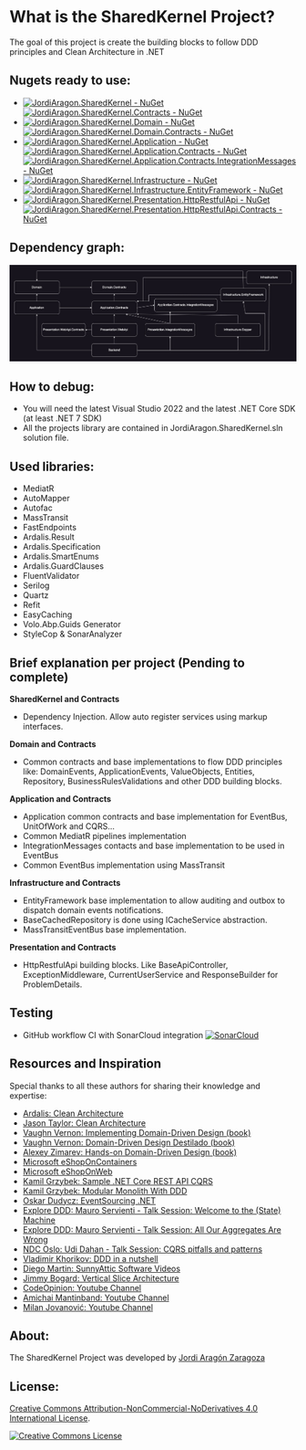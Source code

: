 What is the SharedKernel Project?
=====================
The goal of this project is create the building blocks to follow DDD principles and Clean Architecture in .NET 

## Nugets ready to use:

- [![JordiAragon.SharedKernel - NuGet](https://img.shields.io/nuget/v/JordiAragon.SharedKernel.svg?label=JordiAragon.SharedKernel%20-%20nuget)](https://www.nuget.org/packages/JordiAragon.SharedKernel)
[![JordiAragon.SharedKernel.Contracts - NuGet](https://img.shields.io/nuget/v/JordiAragon.SharedKernel.Contracts.svg?label=JordiAragon.SharedKernel.Contracts%20-%20nuget)](https://www.nuget.org/packages/JordiAragon.SharedKernel.Contracts)
- [![JordiAragon.SharedKernel.Domain - NuGet](https://img.shields.io/nuget/v/JordiAragon.SharedKernel.Domain.svg?label=JordiAragon.SharedKernel.Domain%20-%20nuget)](https://www.nuget.org/packages/JordiAragon.SharedKernel.Domain)
[![JordiAragon.SharedKernel.Domain.Contracts - NuGet](https://img.shields.io/nuget/v/JordiAragon.SharedKernel.Domain.Contracts.svg?label=JordiAragon.SharedKernel.Domain.Contracts%20-%20nuget)](https://www.nuget.org/packages/JordiAragon.SharedKernel.Domain.Contracts)
- [![JordiAragon.SharedKernel.Application - NuGet](https://img.shields.io/nuget/v/JordiAragon.SharedKernel.Application.svg?label=JordiAragon.SharedKernel.Application%20-%20nuget)](https://www.nuget.org/packages/JordiAragon.SharedKernel.Application)
[![JordiAragon.SharedKernel.Application.Contracts - NuGet](https://img.shields.io/nuget/v/JordiAragon.SharedKernel.Application.Contracts.svg?label=JordiAragon.SharedKernel.Application.Contracts%20-%20nuget)](https://www.nuget.org/packages/JordiAragon.SharedKernel.Application.Contracts)
[![JordiAragon.SharedKernel.Application.Contracts.IntegrationMessages - NuGet](https://img.shields.io/nuget/v/JordiAragon.SharedKernel.Application.Contracts.IntegrationMessages.svg?label=JordiAragon.SharedKernel.Application.Contracts.IntegrationMessages%20-%20nuget)](https://www.nuget.org/packages/JordiAragon.SharedKernel.Application.Contracts.IntegrationMessages)
- [![JordiAragon.SharedKernel.Infrastructure - NuGet](https://img.shields.io/nuget/v/JordiAragon.SharedKernel.Infrastructure.svg?label=JordiAragon.SharedKernel.Infrastructure%20-%20nuget)](https://www.nuget.org/packages/JordiAragon.SharedKernel.Infrastructure)
[![JordiAragon.SharedKernel.Infrastructure.EntityFramework - NuGet](https://img.shields.io/nuget/v/JordiAragon.SharedKernel.Infrastructure.EntityFramework.svg?label=JordiAragon.SharedKernel.Infrastructure.EntityFramework%20-%20nuget)](https://www.nuget.org/packages/JordiAragon.SharedKernel.Infrastructure.EntityFramework)
- [![JordiAragon.SharedKernel.Presentation.HttpRestfulApi - NuGet](https://img.shields.io/nuget/v/JordiAragon.SharedKernel.Presentation.HttpRestfulApi.svg?label=JordiAragon.SharedKernel.Presentation.HttpRestfulApi%20-%20nuget)](https://www.nuget.org/packages/JordiAragon.SharedKernel.Presentation.HttpRestfulApi)
[![JordiAragon.SharedKernel.Presentation.HttpRestfulApi.Contracts - NuGet](https://img.shields.io/nuget/v/JordiAragon.SharedKernel.Presentation.HttpRestfulApi.Contracts.svg?label=JordiAragon.SharedKernel.Presentation.HttpRestfulApi.Contracts%20-%20nuget)](https://www.nuget.org/packages/JordiAragon.SharedKernel.Presentation.HttpRestfulApi.Contracts)

## Dependency graph:

![JordiAragon.SharedKernel - Dependency graph](./docs/ArchitectureDiagram.jpg)

## How to debug:
- You will need the latest Visual Studio 2022 and the latest .NET Core SDK (at least .NET 7 SDK)
- All the projects library are contained in JordiAragon.SharedKernel.sln solution file.

## Used libraries:

- MediatR
- AutoMapper
- Autofac
- MassTransit
- FastEndpoints
- Ardalis.Result
- Ardalis.Specification
- Ardalis.SmartEnums
- Ardalis.GuardClauses
- FluentValidator
- Serilog
- Quartz
- Refit
- EasyCaching
- Volo.Abp.Guids Generator
- StyleCop & SonarAnalyzer

## Brief explanation per project (Pending to complete)

**SharedKernel and Contracts**
- Dependency Injection. Allow auto register services using markup interfaces.

**Domain and Contracts**
- Common contracts and base implementations to flow DDD principles like: DomainEvents, ApplicationEvents, ValueObjects, Entities, Repository, BusinessRulesValidations and other DDD building blocks.

**Application and Contracts**
- Application common contracts and base implementation for EventBus, UnitOfWork and CQRS...
- Common MediatR pipelines implementation 
- IntegrationMessages contacts and base implementation to be used in EventBus
- Common EventBus implementation using MassTransit

**Infrastructure and Contracts**
- EntityFramework base implementation to allow auditing and outbox to dispatch domain events notifications. 
- BaseCachedRepository is done using ICacheService abstraction.
- MassTransitEventBus base implementation.

**Presentation and Contracts**
- HttpRestfulApi building blocks. Like BaseApiController, ExceptionMiddleware, CurrentUserService and ResponseBuilder for ProblemDetails.

## Testing

- GitHub workflow CI with SonarCloud integration
[![SonarCloud](https://sonarcloud.io/images/project_badges/sonarcloud-white.svg)](https://sonarcloud.io/summary/new_code?id=jordiaragonzaragoza_JordiAragon.SharedKernel)

## Resources and Inspiration

Special thanks to all these authors for sharing their knowledge and expertise:

- <a href="https://github.com/ardalis/CleanArchitecture" target="_blank">Ardalis: Clean Architecture</a>
- <a href="https://github.com/jasontaylordev/CleanArchitecture" target="_blank">Jason Taylor: Clean Architecture</a>
- <a href="https://www.oreilly.com/library/view/implementing-domain-driven-design/9780133039900/" target="_blank">Vaughn Vernon: Implementing Domain-Driven Design (book)</a>
- <a href="https://kalele.io/books/ddd-destilado/" target="_blank">Vaughn Vernon: Domain-Driven Design Destilado (book)</a>
- <a href="https://www.amazon.com/Hands-Domain-Driven-Design-NET-ebook/dp/B07C5WSR9B" target="_blank">Alexey Zimarev: Hands-on Domain-Driven Design (book)</a>
- <a href="https://github.com/dotnet-architecture/eShopOnContainers" target="_blank">Microsoft eShopOnContainers</a>
- <a href="https://github.com/dotnet-architecture/eShopOnWeb" target="_blank">Microsoft eShopOnWeb</a>
- <a href="https://github.com/kgrzybek/sample-dotnet-core-cqrs-api" target="_blank">Kamil Grzybek: Sample .NET Core REST API CQRS</a>
- <a href="https://github.com/kgrzybek/modular-monolith-with-ddd" target="_blank">Kamil Grzybek: Modular Monolith With DDD</a>
- <a href="https://github.com/oskardudycz/EventSourcing.NetCore" target="_blank">Oskar Dudycz: EventSourcing .NET</a>
- <a href="https://www.youtube.com/watch?v=26xrX113KZc" target="_blank">Explore DDD: Mauro Servienti - Talk Session: Welcome to the (State) Machine</a>
- <a href="https://www.youtube.com/watch?v=KkzvQSuYd5I" target="_blank">Explore DDD: Mauro Servienti - Talk Session: All Our Aggregates Are Wrong</a>
- <a href="https://www.youtube.com/watch?v=Lw04HRF8ies" target="_blank">NDC Oslo: Udi Dahan - Talk Session: CQRS pitfalls and patterns</a>
- <a href="https://www.youtube.com/watch?v=kPV1SkdSnhE" target="_blank">Vladimir Khorikov: DDD in a nutshell</a>
- <a href="https://odysee.com/@sunnyAtticSoftware:a?view=content" target="_blank">Diego Martin: SunnyAttic Software Videos</a>
- <a href="https://www.youtube.com/watch?v=SUiWfhAhgQw" target="_blank">Jimmy Bogard: Vertical Slice Architecture</a>
- <a href="https://www.youtube.com/@CodeOpinion" target="_blank">CodeOpinion: Youtube Channel</a>
- <a href="https://www.youtube.com/@amantinband" target="_blank">Amichai Mantinband: Youtube Channel</a>
- <a href="https://www.youtube.com/@MilanJovanovicTech" target="_blank">Milan Jovanović: Youtube Channel</a>

## About:

The SharedKernel Project was developed by <a href="https://www.linkedin.com/in/jordiaragonzaragoza/" target="_blank">Jordi Aragón Zaragoza</a>

## License:

[Creative Commons Attribution-NonCommercial-NoDerivatives 4.0 International License](http://creativecommons.org/licenses/by-nc-nd/4.0/).

[![Creative Commons License](https://i.creativecommons.org/l/by-nc-nd/4.0/88x31.png)](http://creativecommons.org/licenses/by-nc-nd/4.0/)